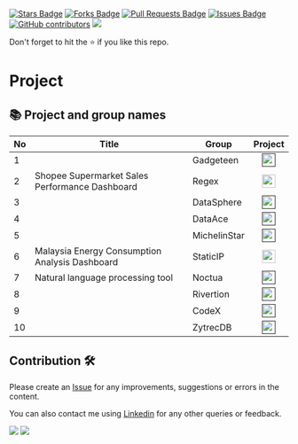 <a href="https://github.com/drshahizan/special-topic-data-engineering/stargazers"><img src="https://img.shields.io/github/stars/drshahizan/special-topic-data-engineering" alt="Stars Badge"/></a>
<a href="https://github.com/drshahizan/special-topic-data-engineering/network/members"><img src="https://img.shields.io/github/forks/drshahizan/special-topic-data-engineering" alt="Forks Badge"/></a>
<a href="https://github.com/drshahizan/special-topic-data-engineering/pulls"><img src="https://img.shields.io/github/issues-pr/drshahizan/special-topic-data-engineering" alt="Pull Requests Badge"/></a>
<a href="https://github.com/drshahizan/special-topic-data-engineering/issues"><img src="https://img.shields.io/github/issues/drshahizan/special-topic-data-engineering" alt="Issues Badge"/></a>
<a href="https://github.com/drshahizan/special-topic-data-engineering/graphs/contributors"><img alt="GitHub contributors" src="https://img.shields.io/github/contributors/drshahizan/special-topic-data-engineering?color=2b9348"></a>
![](https://visitor-badge.glitch.me/badge?page_id=drshahizan/special-topic-data-engineering)

Don't forget to hit the :star: if you like this repo.

# Project

## 📚 Project and group names

| No | Title | Group |  Project | 
| ----- | ----- | ------ | :------: | 
| 1 |  | Gadgeteen | <a href="" ><img src="../../images/task.png" width="24px" height="24px" ></a> |
| 2 | Shopee Supermarket Sales Performance Dashboard | Regex |<a href="https://github.com/drshahizan/special-topic-data-engineering/tree/main/project/submission/Regex" ><img src="../../images/task.png" width="24px" height="24px" ></a> |
| 3 |  | DataSphere |<a href="" ><img src="../../images/task.png" width="24px" height="24px" ></a> |
| 4 |  | DataAce |<a href="" ><img src="../../images/task.png" width="24px" height="24px" ></a> |
| 5 |  | MichelinStar |<a href="" ><img src="../../images/task.png" width="24px" height="24px" ></a> |
| 6 | Malaysia Energy Consumption Analysis Dashboard | StaticIP |<a href="https://github.com/drshahizan/special-topic-data-engineering/tree/main/project/submission/StaticIP" ><img src="../../images/task.png" width="24px" height="24px" ></a> |
| 7 | Natural language processing tool | Noctua|<a href="" ><img src="../../images/task.png" width="24px" height="24px" ></a> |
| 8 |  | Rivertion |<a href="" ><img src="../../images/task.png" width="24px" height="24px" ></a> |
| 9 |  | CodeX|<a href="" ><img src="../../images/task.png" width="24px" height="24px" ></a> |
| 10 |  | ZytrecDB|<a href="" ><img src="../../images/task.png" width="24px" height="24px" ></a> |

## Contribution 🛠️
Please create an [Issue](https://github.com/drshahizan/special-topic-data-engineering/issues) for any improvements, suggestions or errors in the content.

You can also contact me using [Linkedin](https://www.linkedin.com/in/drshahizan/) for any other queries or feedback.

![](https://komarev.com/ghpvc/?username=drshahizan&label=Views&color=0e75b6&style=flat)
![](https://hit.yhype.me/github/profile?user_id=81284918)
